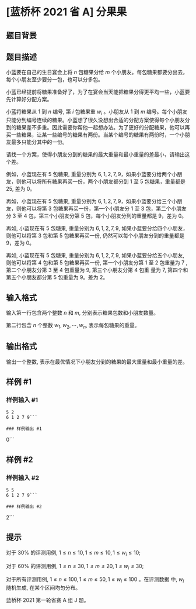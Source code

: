 # [蓝桥杯 2021 省 A] 分果果

## 题目背景



## 题目描述

小蓝要在自己的生日宴会上将 $n$ 包糖果分给 $m$ 个小朋友。每包糖果都要分出去，每个小朋友至少要分一包，也可以分多包。

小蓝已经提前将糖果准备好了，为了在宴会当天能把糖果分得更平均一些，小蓝要先计算好分配方案。

小蓝将糖果从 $1$ 到 $n$ 编号, 第 $i$ 包糖果重 $w_{i}$ 。小朋友从 $1$ 到 $m$ 编号。每个小朋友只能分到编号连续的糖果。小蓝想了很久没想出合适的分配方案使得每个小朋友分到的糖果差不多重。因此需要你帮他一起想办法。为了更好的分配糖果，他可以再买一些糖果，让某一些编号的糖果有两份。当某个编号的糖果有两份时，一个小朋友最多只能分其中的一份。

请找一个方案，使得小朋友分到的糖果的最大重量和最小重量的差最小，请输出这个差。

例如，小蓝现在有 5 包糖果, 重量分别为 $6,1,2,7,9$，如果小蓝要分给两个小朋友，则他可以将所有糖果再买一份，两个小朋友都分到 $1$ 至 $5$ 包糖果，重量都是 $25$, 差为 $0$。

再如，小蓝现在有 $5$ 包糖果, 重量分别为 $6,1,2,7,9$，如果小蓝要分给三个小朋友，则他可以将第 $3$ 包糖果再买一份，第一个小朋友分 $1$ 至 $3$ 包，第二个小朋友分 $3$ 至 $4$ 包，第三个小朋友分第 $5$ 包，每个小朋友分到的重量都是 $9$，差为 $0$。

再如, 小蓝现在有 5 包糖果, 重量分别为 $6,1,2,7,9$, 如果小蓝要分给四个小朋友，则他可以将第 $3$ 包和第 $5$ 包糖果再买一份, 仍然可以每个小朋友分到的重量都是 $9$，差为 $0$。

再如, 小蓝现在有 $5$ 包糖果, 重量分别为 $6,1,2,7,9$, 如果小蓝要分给五个小朋友, 则他可以将第 $4$ 包和第 $5$ 包糖果再买一份, 第一个小朋友分第 $1$ 至 $2$ 包重量为 $7$ , 第二个小朋友分第 $3$ 至 $4$ 包重量为 $9$, 第三个小朋友分第 $4$ 包重 量为 $7$, 第四个和第五个小朋友都分第 $5$ 包重量为 $9$。差为 $2$。

## 输入格式

输入第一行包含两个整数 $n$ 和 $m$, 分别表示糖果包数和小朋友数量。

第二行包含 $n$ 个整数 $w_{1}, w_{2}, \cdots, w_{n}$, 表示每包糖果的重量。

## 输出格式

输出一个整数, 表示在最优情况下小朋友分到的糖果的最大重量和最小重量的差。

## 样例 #1

### 样例输入 #1
```
5 2
6 1 2 7 9```

### 样例输出 #1

```
0```

## 样例 #2

### 样例输入 #2
```
5 5
6 1 2 7 9```

### 样例输出 #2

```
2```

## 提示

对于 $30 \%$ 的评测用例, $1 \leq n \leq 10,1 \leq m \leq 10,1 \leq w_{i} \leq 10$;

对于 $60 \%$ 的评测用例, $1 \leq n \leq 30,1 \leq m \leq 20,1 \leq w_{i} \leq 30$;

对于所有评测用例, $1 \leq n \leq 100,1 \leq m \leq 50,1 \leq w_{i} \leq 100$ 。在评测数据 中, $w_{i}$ 随机生成, 在某个区间均匀分布。

蓝桥杯 2021 第一轮省赛 A 组 J 题。
